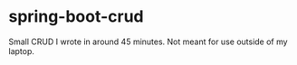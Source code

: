 # spring-boot-crud

Small CRUD I wrote in around 45 minutes.
Not meant for use outside of my laptop.
